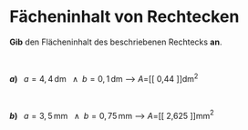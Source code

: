 <!--
version:  0.0.1

language: de

@style
input {
    text-align: center;
}
@end

formula: \carry   \textcolor{red}{\scriptsize #1}
formula: \digit   \rlap{\carry{#1}}\phantom{#2}#2
formula: \permil  \text{‰}

import: https://raw.githubusercontent.com/LiaTemplates/Tikz-Jax/main/README.md

script: https://cdn.jsdelivr.net/gh/LiaTemplates/Tikz-Jax@main/dist/index.js


tags: Rechteck, Dezimalzahlen, Länge, Fläche, leicht, niedrig, Angeben

comment: Berechne den Flächeninhalt einer rechteckigen Fläche.

author: Martin Lommatzsch

-->




# Fächeninhalt von Rechtecken


**Gib** den Flächeninhalt des beschriebenen Rechtecks **an**.

<br>


__$a)\;\;$__ $a=4,4\,$dm $\;\;\wedge\;\; b=0,1\,$dm
--> $A=$[[  0,44   ]]dm$^2$

<br>

__$b)\;\;$__ $a=3,5\,$mm $\;\;\wedge\;\; b=0,75\,$mm
--> $A=$[[  2,625  ]]mm$^2$





<br>
<br>
<br>
<br>
<br>